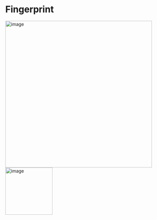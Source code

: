# Fingerprint
<img width="460" alt="image" src="https://github.com/crims0n-sky/Fingerprint/assets/85505274/c8fad352-c948-4a6b-9302-aba0761dea04">
<img width="148" alt="image" src="https://github.com/crims0n-sky/Fingerprint/assets/85505274/173827ad-9b5b-436e-9c95-6fa76109a363">
